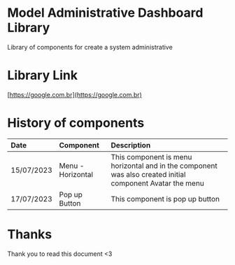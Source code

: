 # Model Administrative Dashboard Library

Library of components for create a system administrative

# Library Link

[https://google.com.br](https://google.com.br)

# History of components

| Date       | Component         | Description                                                                                               |
| :--------- | :---------------- | :-------------------------------------------------------------------------------------------------------- |
| 15/07/2023 | Menu - Horizontal | This component is menu horizontal and in the component was also created initial component Avatar the menu |
| 17/07/2023 | Pop up Button     | This component is pop up button                                                                           |

# Thanks

Thank you to read this document <3
